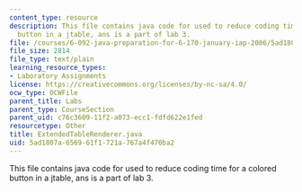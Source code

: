 ```yaml
---
content_type: resource
description: This file contains java code for used to reduce coding time for a colored
  button in a jtable, ans is a part of lab 3.
file: /courses/6-092-java-preparation-for-6-170-january-iap-2006/5ad1807a656961f1721a767a4f470ba2_ExtendedTableRenderer.java
file_size: 2814
file_type: text/plain
learning_resource_types:
- Laboratory Assignments
license: https://creativecommons.org/licenses/by-nc-sa/4.0/
ocw_type: OCWFile
parent_title: Labs
parent_type: CourseSection
parent_uid: c76c3609-11f2-a073-ecc1-fdfd622e1fed
resourcetype: Other
title: ExtendedTableRenderer.java
uid: 5ad1807a-6569-61f1-721a-767a4f470ba2
---
```

This file contains java code for used to reduce coding time for a colored button in a jtable, ans is a part of lab 3.
